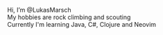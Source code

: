 Hi, I’m @LukasMarsch<br>
My hobbies are rock climbing and scouting<br>
Currently I'm learning Java, C#, Clojure and Neovim<br>
